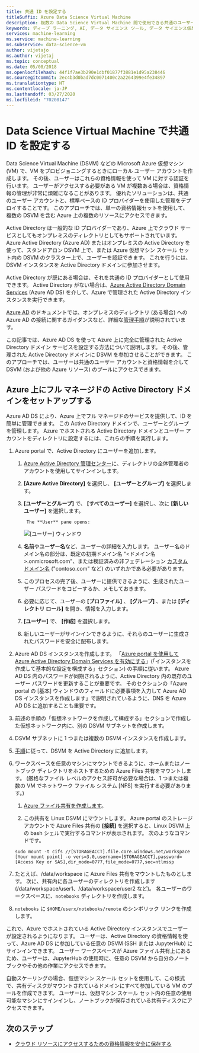 ```yaml
---
title: 共通 ID を設定する
titleSuffix: Azure Data Science Virtual Machine
description: 複数の Data Science Virtual Machine 間で使用できる共通のユーザー アカウントを作成する方法について説明します。 Azure Active Directory またはオンプレミスの Active Directory を使用して、データ サイエンス仮想マシンに対してユーザーを認証できます。
keywords: ディープ ラーニング, AI, データ サイエンス ツール, データ サイエンス仮想マシン, 地理空間分析, チーム データ サイエンス プロセス
services: machine-learning
ms.service: machine-learning
ms.subservice: data-science-vm
author: vijetajo
ms.author: vijetaj
ms.topic: conceptual
ms.date: 05/08/2018
ms.openlocfilehash: 44f1f7ae3b290e1dbf01877f3881e1d95a238446
ms.sourcegitcommit: 2ec4b3d0bad7dc0071400c2a2264399e4fe34897
ms.translationtype: HT
ms.contentlocale: ja-JP
ms.lasthandoff: 03/27/2020
ms.locfileid: "70208147"
---
```

# <a name="set-up-a-common-identity-on-a-data-science-virtual-machine"></a>Data Science Virtual Machine で共通 ID を設定する

Data Science Virtual Machine (DSVM) などの Microsoft Azure 仮想マシン (VM) で、VM をプロビジョニングするときにローカル ユーザー アカウントを作成します。 その後、ユーザーはこれらの資格情報を使って VM に対する認証を行います。 ユーザーがアクセスする必要がある VM が複数ある場合は、資格情報の管理が非常に煩雑になることがあります。 優れたソリューションは、共通のユーザー アカウントと、標準ベースの ID プロバイダーを使用した管理をデプロイすることです。 このアプローチでは、単一の資格情報セットを使用して、複数の DSVM を含む Azure 上の複数のリソースにアクセスできます。

Active Directory は一般的な ID プロバイダーであり、Azure 上でクラウド サービスとしてもオンプレミスのディレクトリとしてもサポートされています。 Azure Active Directory (Azure AD) またはオンプレミスの Active Directory を使って、スタンドアロン DSVM 上で、または Azure 仮想マシン スケール セット内の DSVM のクラスター上で、ユーザーを認証できます。 これを行うには、DSVM インスタンスを Active Directory ドメインに参加させます。

Active Directory が既にある場合は、それを共通の ID プロバイダーとして使用できます。 Active Directory がない場合は、[Azure Active Directory Domain Services](https://docs.microsoft.com/azure/active-directory-domain-services/) (Azure AD DS) を介して、Azure で管理された Active Directory インスタンスを実行できます。

[Azure AD](https://docs.microsoft.com/azure/active-directory/) のドキュメントでは、オンプレミスのディレクトリ (ある場合) への Azure AD の接続に関するガイダンスなど、詳細な[管理手順](https://docs.microsoft.com/azure/active-directory/choose-hybrid-identity-solution)が説明されています。

この記事では、Azure AD DS を使って Azure 上に完全に管理された Active Directory ドメイン サービスを設定する方法について説明します。 その後、管理された Active Directory ドメインに DSVM を参加させることができます。 このアプローチでは、ユーザーは共通のユーザー アカウントと資格情報を介して DSVM (および他の Azure リソース) のプールにアクセスできます。

## <a name="set-up-a-fully-managed-active-directory-domain-on-azure"></a>Azure 上にフル マネージドの Active Directory ドメインをセットアップする

Azure AD DS により、Azure 上でフル マネージドのサービスを提供して、ID を簡単に管理できます。 この Active Directory ドメインで、ユーザーとグループを管理します。 Azure でホストされる Active Directory ドメインとユーザー アカウントをディレクトリに設定するには、これらの手順を実行します。

1. Azure portal で、Active Directory にユーザーを追加します。 

   1. [Azure Active Directory 管理センター](https://aad.portal.azure.com)に、ディレクトリの全体管理者のアカウントを使用してサインインします。
    
   1. **[Azure Active Directory]** を選択し、 **[ユーザーとグループ]** を選択します。
    
   1. **[ユーザーとグループ]** で、 **[すべてのユーザー]** を選択し、次に **[新しいユーザー]** を選択します。
   
           The **User** pane opens:
      
      ![[ユーザー] ウィンドウ](./media/add-user.png)
    
   1. **名前**や**ユーザー名**など、ユーザーの詳細を入力します。 ユーザー名のドメイン名の部分は、既定の初期ドメイン名 "<ドメイン名>.onmicrosoft.com"、または検証済みの非フェデレーション [カスタム ドメイン名](../../active-directory/add-custom-domain.md) ("contoso.com" など) のいずれかである必要があります。
    
   1. このプロセスの完了後、ユーザーに提供できるように、生成されたユーザー パスワードをコピーするか、メモしておきます。
    
   1. 必要に応じて、ユーザーの **[プロファイル]** 、 **[グループ]** 、または **[ディレクトリ ロール]** を開き、情報を入力します。 
    
   1. **[ユーザー]** で、 **[作成]** を選択します。
    
   1. 新しいユーザーがサインインできるように、それらのユーザーに生成されたパスワードを安全に配布します。

1. Azure AD DS インスタンスを作成します。 「[Azure portal を使用して Azure Active Directory Domain Services を有効にする](https://docs.microsoft.com/azure/active-directory-domain-services/active-directory-ds-getting-started)」(「インスタンスを作成して基本的な設定を構成する」セクション) の手順に従います。 Azure AD DS 内のパスワードが同期されるように、Active Directory 内の既存のユーザー パスワードを更新することが重要です。 そのセクションの「Azure portal の [基本] ウィンドウのフィールドに必要事項を入力して Azure AD DS インスタンスを作成します」で説明されているように、DNS を Azure AD DS に追加することも重要です。

1. 前述の手順の「仮想ネットワークを作成して構成する」セクションで作成した仮想ネットワーク内に、別の DSVM サブネットを作成します。
1. DSVM サブネットに 1 つまたは複数の DSVM インスタンスを作成します。
1. [手順](https://docs.microsoft.com/azure/active-directory-domain-services/active-directory-ds-join-ubuntu-linux-vm )に従って、DSVM を Active Directory に追加します。 
1. ワークスペースを任意のマシンにマウントできるように、ホームまたはノートブック ディレクトリをホストするための Azure Files 共有をマウントします。 (厳格なファイル レベルのアクセス許可が必要な場合は、1 つまたは複数の VM でネットワーク ファイル システム [NFS] を実行する必要があります。)

   1. [Azure ファイル共有を作成します](../../storage/files/storage-how-to-create-file-share.md)。
    
   2.  この共有を Linux DSVM にマウントします。 Azure portal のストレージ アカウントで Azure Files 共有の **[接続]** を選択すると、Linux DSVM 上の bash シェルで実行するコマンドが表示されます。 次のようなコマンドです。
   
   ```
   sudo mount -t cifs //[STORAGEACCT].file.core.windows.net/workspace [Your mount point] -o vers=3.0,username=[STORAGEACCT],password=[Access Key or SAS],dir_mode=0777,file_mode=0777,sec=ntlmssp
   ```
1. たとえば、/data/workspace に Azure Files 共有をマウントしたものとします。 次に、共有内に各ユーザーのディレクトリを作成します (/data/workspace/user1、/data/workspace/user2 など)。 各ユーザーのワークスペースに、`notebooks` ディレクトリを作成します。 
1. `notebooks` に `$HOME/userx/notebooks/remote` のシンボリック リンクを作成します。   

これで、Azure でホストされている Active Directory インスタンスでユーザーが設定されるようになります。 ユーザーは、Active Directory の資格情報を使って、Azure AD DS に参加している任意の DSVM (SSH または JupyterHub) にサインインできます。 ユーザー ワークスペースが Azure ファイル共有上にあるため、ユーザーは、JupyterHub の使用時に、任意の DSVM から自分のノートブックやその他の作業にアクセスできます。

自動スケーリングの場合、仮想マシン スケール セットを使用して、この様式で、共有ディスクがマウントされているドメインにすべて参加している VM のプールを作成できます。 ユーザーは、仮想マシン スケール セット内の任意の使用可能なマシンにサインインし、ノートブックが保存されている共有ディスクにアクセスできます。 

## <a name="next-steps"></a>次のステップ

* [クラウド リソースにアクセスするための資格情報を安全に保存する](dsvm-secure-access-keys.md)



